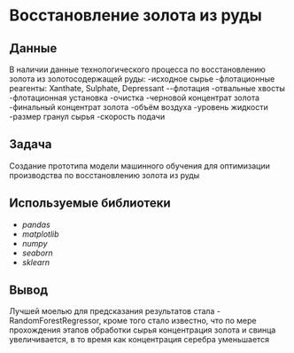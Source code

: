 # Восстановление золота из руды


## Данные

В наличии данные технологического процесса по восстановлению золота из золотосодержащей руды:
-исходное сырье
-флотационные реагенты: Xanthate, Sulphate, Depressant
--флотация
-отвальные хвосты
-флотационная установка
-очистка
-черновой концентрат золота
-финальный концентрат золота
-объём воздуха
-уровень жидкости
-размер гранул сырья
-скорость подачи

## Задача

Создание прототипа модели машинного обучения для оптимизации производства по восстановлению золота из руды


## Используемые библиотеки
- *pandas*
- *matplotlib*
- *numpy*
- *seaborn*
- *sklearn*

## Вывод

Лучшей моелью для предсказания результатов стала - RandomForestRegressor, кроме того стало известно, что по мере прохождения этапов обработки сырья концентрация золота и свинца увеличивается, в то время как концентрация серебра уменьшается
